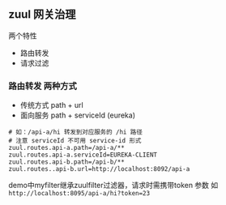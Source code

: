 ## zuul 网关治理

两个特性

* 路由转发
* 请求过滤

### 路由转发 两种方式
* 传统方式 path + url
* 面向服务 path + serviceId (eureka)

````
# 如：/api-a/hi 转发到对应服务的 /hi 路径
# 注意 serviceId 不可用 service-id 形式
zuul.routes.api-a.path=/api-a/**
zuul.routes.api-a.serviceId=EUREKA-CLIENT
zuul.routes.api-b.path=/api-b/**
zuul.routes..api-b.url=http://localhost:8092/api-a
````

demo中myfilter继承zuulfilter过滤器，请求时需携带token 参数 如`http://localhost:8095/api-a/hi?token=23`
